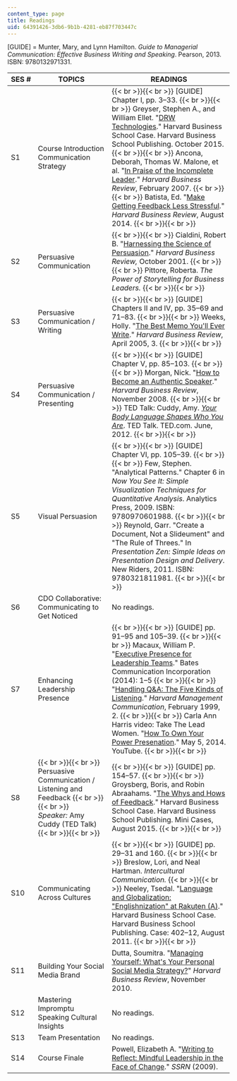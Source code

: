 ```yaml
---
content_type: page
title: Readings
uid: 64391426-3db6-9b1b-4281-eb87f703447c
---
```


\[GUIDE\] = Munter, Mary, and Lynn Hamilton. _Guide to Managerial Communication: Effective Business Writing and Speaking_. Pearson, 2013. ISBN: 9780132971331.

| SES # | TOPICS | READINGS |
| --- | --- | --- |
| S1 | Course Introduction Communication Strategy |  {{< br >}}{{< br >}} \[GUIDE\] Chapter I, pp. 3–33. {{< br >}}{{< br >}} Greyser, Stephen A., and William Ellet. "[DRW Technologies](https://hbr.org/product/DRW-Technologies/an/916535-PDF-ENG)." Harvard Business School Case. Harvard Business School Publishing. October 2015. {{< br >}}{{< br >}} Ancona, Deborah, Thomas W. Malone, et al. "[In Praise of the Incomplete Leader](https://hbr.org/2007/02/in-praise-of-the-incomplete-leader)." _Harvard Business Review_, February 2007. {{< br >}}{{< br >}} Batista, Ed. "[Make Getting Feedback Less Stressful](https://hbr.org/2014/08/make-getting-feedback-less-stressful)." _Harvard Business Review_, August 2014. {{< br >}}{{< br >}}  |
| S2 | Persuasive Communication |  {{< br >}}{{< br >}} Cialdini, Robert B. "[Harnessing the Science of Persuasion](https://hbr.org/2001/10/harnessing-the-science-of-persuasion)." _Harvard Business Review,_ October 2001. {{< br >}}{{< br >}} Pittore, Roberta. _The Power of Storytelling for Business Leaders._ {{< br >}}{{< br >}}  |
| S3 | Persuasive Communication / Writing |  {{< br >}}{{< br >}} \[GUIDE\] Chapters II and IV, pp. 35–69 and 71–83. {{< br >}}{{< br >}} Weeks, Holly. "[The Best Memo You'll Ever Write](http://hbr.org/product/best-memo-you-ll-ever-write/C0504C-PDF-ENG)." _Harvard Business Review_, April 2005, 3. {{< br >}}{{< br >}}  |
| S4 | Persuasive Communication / Presenting |  {{< br >}}{{< br >}} \[GUIDE\] Chapter V, pp. 85–103. {{< br >}}{{< br >}} Morgan, Nick. "[How to Become an Authentic Speaker](https://hbr.org/2008/11/how-to-become-an-authentic-speaker)." _Harvard Business Review_, November 2008. {{< br >}}{{< br >}} TED Talk: Cuddy, Amy. [_Your Body Language Shapes Who You Are_](https://www.ted.com/talks/amy_cuddy_your_body_language_shapes_who_you_are). TED Talk. TED.com. June, 2012. {{< br >}}{{< br >}}  |
| S5 | Visual Persuasion |  {{< br >}}{{< br >}} \[GUIDE\] Chapter VI, pp. 105–39. {{< br >}}{{< br >}} Few, Stephen. "Analytical Patterns." Chapter 6 in _Now You See It: Simple Visualization Techniques for Quantitative Analysis_. Analytics Press, 2009. ISBN: 9780970601988. {{< br >}}{{< br >}} Reynold, Garr. "Create a Document, Not a Slideument" and "The Rule of Threes." In _Presentation Zen: Simple Ideas on Presentation Design and Delivery_. New Riders, 2011. ISBN: 9780321811981. {{< br >}}{{< br >}}  |
| S6 | CDO Collaborative: Communicating to Get Noticed | No readings. |
| S7 | Enhancing Leadership Presence |  {{< br >}}{{< br >}} \[GUIDE\] pp. 91–95 and 105–39. {{< br >}}{{< br >}} Macaux, William P. "[Executive Presence for Leadership Teams](https://cdn2.hubspot.net/hubfs/25382/Executive%20Presence%20for%20Leadership%20Teams-1.pdf)." Bates Communication Incorporation (2014): 1–5 {{< br >}}{{< br >}} "[Handling Q&A: The Five Kinds of Listening](https://hbr.org/product/handling-q-a-the-five-kinds-of-listening/an/C9902C-PDF-ENG)." _Harvard Management Communication_, February 1999, 2. {{< br >}}{{< br >}} Carla Ann Harris video: Take The Lead Women. "[How To Own Your Power Presenation](https://www.youtube.com/watch?v=0rWmtyZXkFg)." May 5, 2014. YouTube. {{< br >}}{{< br >}}  |
| S8 |  {{< br >}}{{< br >}} Persuasive Communication / Listening and Feedback {{< br >}}{{< br >}} _Speaker:_ Amy Cuddy (TED Talk) {{< br >}}{{< br >}}  |  {{< br >}}{{< br >}} \[GUIDE\] pp. 154–57. {{< br >}}{{< br >}} Groysberg, Boris, and Robin Abraahams. "[The Whys and Hows of Feedback](https://hbr.org/product/the-whys-and-hows-of-feedback/416013-PDF-ENG)." Harvard Business School Case. Harvard Business School Publishing. Mini Cases, August 2015. {{< br >}}{{< br >}}  | {{< br >}}{{< br >}} | S9 | CDO Collaborative Class: Communicating to Get Hired | No readings. |
| S10 | Communicating Across Cultures |  {{< br >}}{{< br >}} \[GUIDE\] pp. 29–31 and 160. {{< br >}}{{< br >}} Breslow, Lori, and Neal Hartman. _Intercultural Communication._ {{< br >}}{{< br >}} Neeley, Tsedal. "[Language and Globalization: "Englishnization" at Rakuten (A)](http://www.hbs.edu/faculty/Pages/item.aspx?num=40849)." Harvard Business School Case. Harvard Business School Publishing. Case: 402–12, August 2011. {{< br >}}{{< br >}}  |
| S11 | Building Your Social Media Brand | Dutta, Soumitra. "[Managing Yourself: What's Your Personal Social Media Strategy?](http://hbr.org/2010/11/managing-yourself-whats-your-personal-social-media-strategy)" _Harvard Business Review_, November 2010. |
| S12 | Mastering Impromptu Speaking Cultural Insights | No readings. |
| S13 | Team Presentation | No readings. |
| S14 | Course Finale | Powell, Elizabeth A. "[Writing to Reflect: Mindful Leadership in the Face of Change](https://ssrn.com/abstract=1416510)." _SSRN_ (2009).